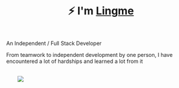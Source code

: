 <h1 align="center">⚡ I'm <a href="https://lingmin.me/" target="_blank">Lingme</a></h1>

<br/>

An Independent / Full Stack Developer

From teamwork to independent development by one person, I have encountered a lot of hardships and learned a lot from it

<div style="margin-left: 30px;">

<br/>
    
<a href="https://www.lingmin.me/">
    <img src="https://readme-typing-svg.demolab.com/?lines=Full%20Stack%20Application%20Engineer;Dekstop,%20Mobile%20App,%20Web,%20Distributed%20Application;Crawler,%20Automation,%20Reverse%20Engineering;7%2B%20years%20of%20architecture%20experience;I'm%20Lingme&width=650&height=45&color=58a6ff&vCenter=false&pause=1000&size=22" /></a>

</div>
